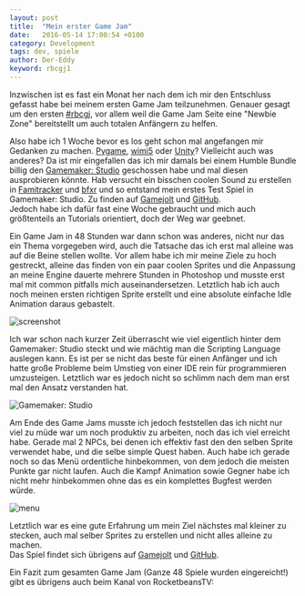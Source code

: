 ```yaml
---
layout: post
title:  "Mein erster Game Jam"
date:   2016-05-14 17:00:54 +0100
category: Development
tags: dev, spiele
author: Der-Eddy
keyword: rbcgj1
---
```

Inzwischen ist es fast ein Monat her nach dem ich mir den Entschluss gefasst habe bei meinem ersten Game Jam teilzunehmen. Genauer gesagt um den ersten [#rbcgj](http://jams.gamejolt.io/rbtvcgj), vor allem weil die Game Jam Seite eine "Newbie Zone" bereitstellt um auch totalen Anfängern zu helfen.

Also habe ich 1 Woche bevor es los geht schon mal angefangen mir Gedanken zu machen. [Pygame](http://www.pygame.org/hifi.html), [wimi5](http://wimi5.com/) oder [Unity](https://unity3d.com/)? Vielleicht auch was anderes? Da ist mir eingefallen das ich mir damals bei einem Humble Bundle billig den [Gamemaker: Studio](https://www.yoyogames.com/gamemaker) geschossen habe und mal diesen ausprobieren könnte. Hab versucht ein bisschen coolen Sound zu erstellen in [Famitracker](http://famitracker.com/index.php) und [bfxr](http://www.bfxr.net/) und so entstand mein erstes Test Spiel in Gamemaker: Studio. Zu finden auf [Gamejolt](http://gamejolt.com/games/asteroids-game-test/142120) und [GitHub](https://github.com/Der-Eddy/gamemaker-asteroids).  
Jedoch habe ich dafür fast eine Woche gebraucht und mich auch größtenteils an Tutorials orientiert, doch der Weg war geebnet.

Ein Game Jam in 48 Stunden war dann schon was anderes, nicht nur das ein Thema vorgegeben wird, auch die Tatsache das ich erst mal alleine was auf die Beine stellen wollte. Vor allem habe ich mir meine Ziele zu hoch gestreckt, alleine das finden von ein paar coolen Sprites und die Anpassung an meine Engine dauerte mehrere Stunden in Photoshop und musste erst mal mit common pitfalls mich auseinandersetzen. Letztlich hab ich auch noch meinen ersten richtigen Sprite erstellt und eine absolute einfache Idle Animation daraus gebastelt.

![screenshot](https://i.imgur.com/VyAZgUI.png)

Ich war schon nach kurzer Zeit überrascht wie viel eigentlich hinter dem Gamemaker: Studio steckt und wie mächtig man die Scripting Language auslegen kann. Es ist per se nicht das beste für einen Anfänger und ich hatte große Probleme beim Umstieg von einer IDE rein für programmieren umzusteigen. Letztlich war es jedoch nicht so schlimm nach dem man erst mal den Ansatz verstanden hat.

![Gamemaker: Studio](https://i.imgur.com/gCDBozG.png)

Am Ende des Game Jams musste ich jedoch feststellen das ich nicht nur viel zu müde war um noch produktiv zu arbeiten, noch das ich viel erreicht habe. Gerade mal 2 NPCs, bei denen ich effektiv fast den den selben Sprite verwendet habe, und die selbe simple Quest haben. Auch habe ich gerade noch so das Menü ordentliche hinbekommen, von dem jedoch die meisten Punkte gar nicht laufen. Auch die Kampf Animation sowie Gegner habe ich nicht mehr hinbekommen ohne das es ein komplettes Bugfest werden würde.

![menu](https://i.imgur.com/GP71ykT.png)

Letztlich war es eine gute Erfahrung um mein Ziel nächstes mal kleiner zu stecken, auch mal selber Sprites zu erstellen und nicht alles alleine zu machen.  
Das Spiel findet sich übrigens auf [Gamejolt](http://gamejolt.com/games/stranger/142756) und [GitHub](https://github.com/Der-Eddy/gamemaker-stranger).

Ein Fazit zum gesamten Game Jam (Ganze 48 Spiele wurden eingereicht!) gibt es übrigens auch beim Kanal von RocketbeansTV:

<div class="ui embed" data-source="youtube" data-id="QLiDiahcd64" data-placeholder="https://img.youtube.com/vi/QLiDiahcd64/maxresdefault.jpg"></div>
<script>$('.ui.embed').embed();</script><br>
